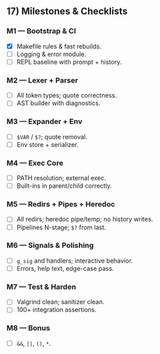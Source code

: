 ## 17) Milestones & Checklists

### M1 — Bootstrap & CI

- [x] Makefile rules & fast rebuilds.&#x20;
- [ ] Logging & error module.
- [ ] REPL baseline with prompt + history.

### M2 — Lexer + Parser

- [ ] All token types; quote correctness.
- [ ] AST builder with diagnostics.

### M3 — Expander + Env

- [ ] `$VAR` / `$?`; quote removal.
- [ ] Env store + serializer.

### M4 — Exec Core

- [ ] PATH resolution; external exec.
- [ ] Built-ins in parent/child correctly.

### M5 — Redirs + Pipes + Heredoc

- [ ] All redirs; heredoc pipe/temp; no history writes.&#x20;
- [ ] Pipelines N-stage; `$?` from last.&#x20;

### M6 — Signals & Polishing

- [ ] `g_sig` and handlers; interactive behavior.&#x20;
- [ ] Errors, help text, edge-case pass.

### M7 — Test & Harden

- [ ] Valgrind clean; sanitizer clean.
- [ ] 100+ integration assertions.

### M8 — Bonus

- [ ] `&&`, `||`, `()`, `*`.
